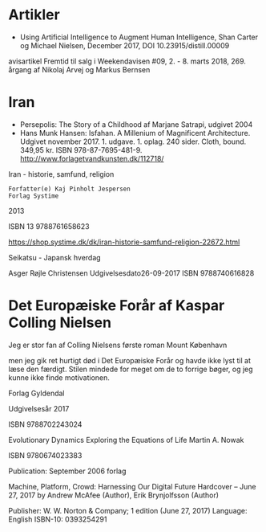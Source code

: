


# Artikler
* Using Artificial Intelligence to Augment Human Intelligence, Shan Carter og Michael Nielsen, December 2017, DOI 10.23915/distill.00009

avisartikel Fremtid til salg i Weekendavisen #09, 2. - 8. marts 2018, 269. årgang af Nikolaj Arvej og Markus Bernsen




# Iran


* Persepolis: The Story of a Childhood af Marjane Satrapi, udgivet 2004
* Hans Munk Hansen: Isfahan. A Millenium of Magnificent Architecture. Udgivet november 2017. 1. udgave. 1. oplag. 240 sider. Cloth, bound. 349,95 kr. ISBN 978-87-7695-481-9.
http://www.forlagetvandkunsten.dk/112718/



Iran - historie, samfund, religion



    Forfatter(e) Kaj Pinholt Jespersen
    Forlag Systime
2013

ISBN 13 9788761658623


https://shop.systime.dk/dk/iran-historie-samfund-religion-22672.html

Seikatsu - Japansk hverdag

Asger Røjle Christensen
 Udgivelsesdato26-09-2017
  ISBN 9788740616828


# Det Europæiske Forår af Kaspar Colling Nielsen
Jeg er stor fan af Colling Nielsens første roman Mount København

men jeg gik ret hurtigt død i Det Europæiske Forår og havde ikke lyst til at læse den færdigt. Stilen mindede for meget om de to forrige bøger, og jeg kunne ikke finde motivationen.

Forlag
Gyldendal

Udgivelsesår
2017

ISBN 9788702243024


Evolutionary Dynamics
Exploring the Equations of Life
Martin A. Nowak

ISBN 9780674023383

Publication: September 2006
forlag




Machine, Platform, Crowd: Harnessing Our Digital Future Hardcover – June 27, 2017
by Andrew McAfee (Author),‎ Erik Brynjolfsson (Author)


Publisher: W. W. Norton & Company; 1 edition (June 27, 2017)
Language: English
ISBN-10: 0393254291
